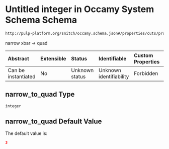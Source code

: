 # Untitled integer in Occamy System Schema Schema

```txt
http://pulp-platform.org/snitch/occamy.schema.json#/properties/cuts/properties/narrow_to_quad
```

narrow xbar -> quad

| Abstract            | Extensible | Status         | Identifiable            | Custom Properties | Additional Properties | Access Restrictions | Defined In                                                       |
| :------------------ | :--------- | :------------- | :---------------------- | :---------------- | :-------------------- | :------------------ | :--------------------------------------------------------------- |
| Can be instantiated | No         | Unknown status | Unknown identifiability | Forbidden         | Allowed               | none                | [occamy.schema.json*](occamy.schema.json "open original schema") |

## narrow_to_quad Type

`integer`

## narrow_to_quad Default Value

The default value is:

```json
3
```
